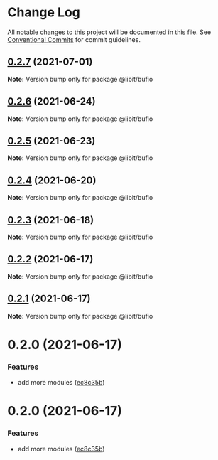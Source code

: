 # Change Log

All notable changes to this project will be documented in this file.
See [Conventional Commits](https://conventionalcommits.org) for commit guidelines.

## [0.2.7](https://gitr.net/mindary/libit/compare/@libit/bufio@0.2.6...@libit/bufio@0.2.7) (2021-07-01)

**Note:** Version bump only for package @libit/bufio





## [0.2.6](https://gitr.net/mindary/libit/compare/@libit/bufio@0.2.5...@libit/bufio@0.2.6) (2021-06-24)

**Note:** Version bump only for package @libit/bufio





## [0.2.5](https://gitr.net/mindary/libit/compare/@libit/bufio@0.2.4...@libit/bufio@0.2.5) (2021-06-23)

**Note:** Version bump only for package @libit/bufio





## [0.2.4](https://gitr.net/mindary/libit/compare/@libit/bufio@0.2.3...@libit/bufio@0.2.4) (2021-06-20)

**Note:** Version bump only for package @libit/bufio





## [0.2.3](https://gitr.net/mindary/libit/compare/@libit/bufio@0.2.2...@libit/bufio@0.2.3) (2021-06-18)

**Note:** Version bump only for package @libit/bufio





## [0.2.2](https://gitr.net/mindary/libit/compare/@libit/bufio@0.2.1...@libit/bufio@0.2.2) (2021-06-17)

**Note:** Version bump only for package @libit/bufio





## [0.2.1](https://gitr.net/mindary/libit/compare/@libit/bufio@0.2.0...@libit/bufio@0.2.1) (2021-06-17)

**Note:** Version bump only for package @libit/bufio





# 0.2.0 (2021-06-17)


### Features

* add more modules ([ec8c35b](https://gitr.net/mindary/libit/commits/ec8c35b18b46fd894731b63383e766973070cc52))





# 0.2.0 (2021-06-17)


### Features

* add more modules ([ec8c35b](https://gitr.net/mindary/libit/commits/ec8c35b18b46fd894731b63383e766973070cc52))
